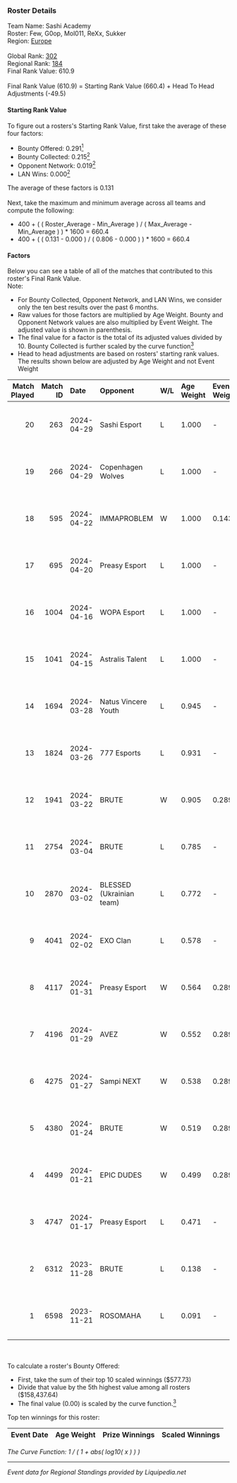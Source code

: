 ### Roster Details<br />
Team Name: Sashi Academy<br />
Roster: Few, G0op, Mol011, ReXx, Sukker<br />
Region: [Europe]( ../standings_europe.md)<br />
<br />
Global Rank: [302](../standings_global.md)<br />
Regional Rank: [184]( ../standings_europe.md)<br />
Final Rank Value:  610.9<br />
<br />
Final Rank Value (610.9) = Starting Rank Value (660.4) + Head To Head Adjustments (-49.5)<br />

#### Starting Rank Value<br />
To figure out a rosters's Starting Rank Value, first take the average of these four factors:<br />
- Bounty Offered: 0.291[<sup>1</sup>](#table2)
- Bounty Collected: 0.215[<sup>2</sup>](#table1)
- Opponent Network: 0.019[<sup>2</sup>](#table1)
- LAN Wins: 0.000[<sup>2</sup>](#table1)

The average of these factors is 0.131<br />
<br />
Next, take the maximum and minimum average across all teams and compute the following:<br />
- 400 + ( ( Roster_Average - Min_Average ) / ( Max_Average - Min_Average ) ) * 1600 = 660.4
- 400 + ( ( 0.131 - 0.000 ) / ( 0.806 - 0.000 ) ) * 1600 = 660.4


#### Factors<br />
Below you can see a table of all of the matches that contributed to this roster's Final Rank Value.<br />
Note:<br />

- For Bounty Collected, Opponent Network, and LAN Wins, we consider only the ten best results over the past 6 months.
- Raw values for those factors are multiplied by Age Weight. Bounty and Opponent Network values are also multiplied by Event Weight. The adjusted value is shown in parenthesis.
- The final value for a factor is the total of its adjusted values divided by 10. Bounty Collected is further scaled by the curve function[<sup>3</sup>](#curveFunction)
- Head to head adjustments are based on rosters' starting rank values. The results shown below are adjusted by Age Weight and not Event Weight
<span id="table1"></span><br />


| Match Played | Match ID | Date       | Opponent                 | W/L | Age Weight | Event Weight | Bounty Collected | Opponent Network | LAN Wins  | H2H Adj. | Roster                          |
| -: | -: | :- | :- | :- | :- | :- | :- | :- | :- | -: | :- |
|           20 |      263 | 2024-04-29 | Sashi Esport             | L   | 1.000      | -            | -                | -                | -         |    -0.81 | Few, G0op, Mol011, ReXx, Sukker |
|           19 |      266 | 2024-04-29 | Copenhagen Wolves        | L   | 1.000      | -            | -                | -                | -         |   -14.39 | Few, G0op, Mol011, ReXx, Sukker |
|           18 |      595 | 2024-04-22 | IMMAPROBLEM              | W   | 1.000      | 0.143        | 0.000 (0.000)    | 0.136 (0.019)    | 0 (0.000) |    11.73 | Few, G0op, Mol011, ReXx, Sukker |
|           17 |      695 | 2024-04-20 | Preasy Esport            | L   | 1.000      | -            | -                | -                | -         |   -11.96 | Few, G0op, Mol011, ReXx, Sukker |
|           16 |     1004 | 2024-04-16 | WOPA Esport              | L   | 1.000      | -            | -                | -                | -         |   -10.80 | Few, G0op, Mol011, ReXx, Sukker |
|           15 |     1041 | 2024-04-15 | Astralis Talent          | L   | 1.000      | -            | -                | -                | -         |    -8.03 | Few, G0op, Mol011, ReXx, Sukker |
|           14 |     1694 | 2024-03-28 | Natus Vincere Youth      | L   | 0.945      | -            | -                | -                | -         |   -12.66 | Few, G0op, Mol011, ReXx, Sukker |
|           13 |     1824 | 2024-03-26 | 777 Esports              | L   | 0.931      | -            | -                | -                | -         |    -9.81 | Few, G0op, Mol011, ReXx, Sukker |
|           12 |     1941 | 2024-03-22 | BRUTE                    | W   | 0.905      | 0.289        | 0.000 (0.000)    | 0.122 (0.032)    | 0 (0.000) |     9.38 | Few, G0op, Mol011, ReXx, Sukker |
|           11 |     2754 | 2024-03-04 | BRUTE                    | L   | 0.785      | -            | -                | -                | -         |   -16.50 | Few, G0op, Mol011, ReXx, Sukker |
|           10 |     2870 | 2024-03-02 | BLESSED (Ukrainian team) | L   | 0.772      | -            | -                | -                | -         |    -6.00 | Few, G0op, Mol011, ReXx, Sukker |
|            9 |     4041 | 2024-02-02 | EXO Clan                 | L   | 0.578      | -            | -                | -                | -         |    -4.26 | Few, G0op, Mol011, ReXx, Sukker |
|            8 |     4117 | 2024-01-31 | Preasy Esport            | W   | 0.564      | 0.289        | 0.007 (0.001)    | 0.525 (0.086)    | 0 (0.000) |    11.45 | Few, G0op, Mol011, ReXx, Sukker |
|            7 |     4196 | 2024-01-29 | AVEZ                     | W   | 0.552      | 0.289        | 0.007 (0.001)    | 0.160 (0.025)    | 0 (0.000) |     9.15 | Few, G0op, Mol011, ReXx, Sukker |
|            6 |     4275 | 2024-01-27 | Sampi NEXT               | W   | 0.538      | 0.289        | 0.000 (0.000)    | 0.039 (0.006)    | 0 (0.000) |     5.04 | Few, G0op, Mol011, ReXx, Sukker |
|            5 |     4380 | 2024-01-24 | BRUTE                    | W   | 0.519      | 0.289        | 0.000 (0.000)    | 0.122 (0.018)    | 0 (0.000) |     5.18 | Few, G0op, Mol011, ReXx, Sukker |
|            4 |     4499 | 2024-01-21 | EPIC DUDES               | W   | 0.499      | 0.289        | 0.000 (0.000)    | 0.000 (0.000)    | 0 (0.000) |     3.00 | Few, G0op, Mol011, ReXx, Sukker |
|            3 |     4747 | 2024-01-17 | Preasy Esport            | L   | 0.471      | -            | -                | -                | -         |    -4.51 | Few, G0op, Mol011, ReXx, Sukker |
|            2 |     6312 | 2023-11-28 | BRUTE                    | L   | 0.138      | -            | -                | -                | -         |    -3.16 | ClinuO, Few, G0op, ReXx, zEden  |
|            1 |     6598 | 2023-11-21 | ROSOMAHA                 | L   | 0.091      | -            | -                | -                | -         |    -1.58 | ClinuO, Few, G0op, ReXx, zEden  |

<br />
<span id="table2"></span><br />
To calculate a roster's Bounty Offered:<br />

- First, take the sum of their top 10 scaled winnings ($577.73)
- Divide that value by the 5th highest value among all rosters ($158,437.64)
- The final value (0.00) is scaled by the curve function.[<sup>3</sup>](#curveFunction)

Top ten winnings for this roster:<br />

| Event Date | Age Weight | Prize Winnings | Scaled Winnings |
| :- | -: | :- | :- |


<span id="curveFunction"></span>_The Curve Function: 1 / ( 1 + abs( log10( x ) ) )_<br />

---
_Event data for Regional Standings provided by Liquipedia.net_<br />
